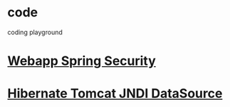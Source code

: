 # code
coding playground

# [Webapp Spring Security](https://github.com/hks1/code/tree/main/WebappSpringSecurity#spring-security)

# [Hibernate Tomcat JNDI DataSource](https://github.com/hks1/code/tree/main/HibernateDataSource#hibernate-tomcat-jndi-datasource)
